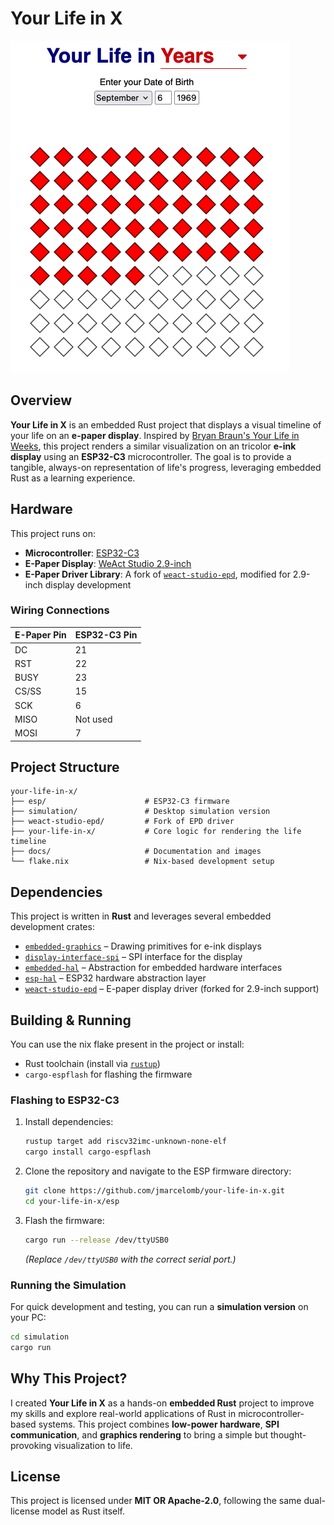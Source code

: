 # Your Life in X

![Your Life in X Example](docs/your-life-in-x-example.png)

## Overview

**Your Life in X** is an embedded Rust project that displays a visual timeline of your life on an **e-paper display**.
Inspired by [Bryan Braun's Your Life in Weeks](https://www.bryanbraun.com/your-life), this project renders a similar visualization on an tricolor **e-ink display** using an **ESP32-C3** microcontroller. The goal is to provide a tangible, always-on representation of life's progress, leveraging embedded Rust as a learning experience.

## Hardware

This project runs on:

- **Microcontroller**: [ESP32-C3](https://wiki.luatos.org/chips/esp32c3/board.html)
- **E-Paper Display**: [WeAct Studio 2.9-inch](https://github.com/WeActStudio/WeActStudio.EpaperModule)
- **E-Paper Driver Library**: A fork of [`weact-studio-epd`](https://github.com/avsaase/weact-studio-epd), modified for 2.9-inch display development

### Wiring Connections

| E-Paper Pin | ESP32-C3 Pin |
|-------------|--------------|
| DC          | 21           |
| RST         | 22           |
| BUSY        | 23           |
| CS/SS       | 15           |
| SCK         | 6            |
| MISO        | Not used     |
| MOSI        | 7            |

## Project Structure

```
your-life-in-x/
├── esp/                      # ESP32-C3 firmware
├── simulation/               # Desktop simulation version
├── weact-studio-epd/         # Fork of EPD driver
├── your-life-in-x/           # Core logic for rendering the life timeline
├── docs/                     # Documentation and images
└── flake.nix                 # Nix-based development setup
```

## Dependencies

This project is written in **Rust** and leverages several embedded development crates:

- [`embedded-graphics`](https://docs.rs/embedded-graphics/) – Drawing primitives for e-ink displays
- [`display-interface-spi`](https://docs.rs/display-interface-spi/) – SPI interface for the display
- [`embedded-hal`](https://docs.rs/embedded-hal/) – Abstraction for embedded hardware interfaces
- [`esp-hal`](https://github.com/esp-rs/esp-hal) – ESP32 hardware abstraction layer
- [`weact-studio-epd`](https://github.com/avsaase/weact-studio-epd) – E-paper display driver (forked for 2.9-inch support)

## Building & Running

You can use the nix flake present in the project or install:

- Rust toolchain (install via [`rustup`](https://rustup.rs/))
- `cargo-espflash` for flashing the firmware

### Flashing to ESP32-C3

1. Install dependencies:
   ```sh
   rustup target add riscv32imc-unknown-none-elf
   cargo install cargo-espflash
   ```

2. Clone the repository and navigate to the ESP firmware directory:
   ```sh
   git clone https://github.com/jmarcelomb/your-life-in-x.git
   cd your-life-in-x/esp
   ```
3. Flash the firmware:
   ```sh
   cargo run --release /dev/ttyUSB0
   ```
   *(Replace `/dev/ttyUSB0` with the correct serial port.)*

### Running the Simulation

For quick development and testing, you can run a **simulation version** on your PC:

```sh
cd simulation
cargo run
```

## Why This Project?

I created **Your Life in X** as a hands-on **embedded Rust** project to improve my skills and explore real-world applications of Rust in microcontroller-based systems.
This project combines **low-power hardware**, **SPI communication**, and **graphics rendering** to bring a simple but thought-provoking visualization to life.

## License

This project is licensed under **MIT OR Apache-2.0**, following the same dual-license model as Rust itself.

